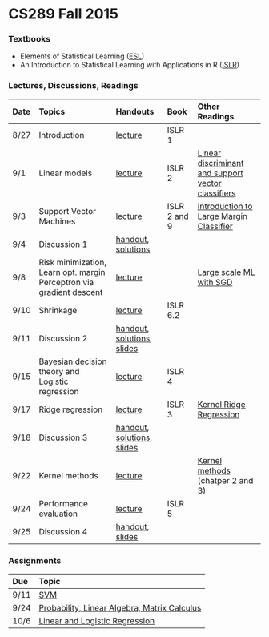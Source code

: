 # CS289 Fall 2015

### Textbooks

* Elements of Statistical Learning ([ESL](http://statweb.stanford.edu/~tibs/ElemStatLearn/))
* An Introduction to Statistical Learning with Applications in R ([ISLR](http://www-bcf.usc.edu/~gareth/ISL/getbook.html))

### Lectures, Discussions, Readings

Date | Topics | Handouts | Book | Other Readings
:-- | :-- | :-- | :-- | :--
8/27 | Introduction | [lecture](./lecture/Lecture_1_slides.pdf) | ISLR 1 |
9/1 | Linear models | [lecture](./lecture/CS189_lecture2_final_fall2015.pptx)| ISLR 2 | [Linear discriminant and support vector classifiers](./articles/guyon_stork_nips98.pdf)
9/3 | Support Vector Machines | [lecture](./lecture/CS189_lecture3_final_fall2015.pptx)| ISLR 2 and 9 | [Introduction to Large Margin Classifier](./articles/large_margin.pdf)
9/4 | Discussion 1 | [handout](./discussion/discussion01.pdf), [solutions](./discussion/discussion01_solution.pdf) | |
9/8 | Risk minimization, Learn opt. margin Perceptron via gradient descent | [lecture](./lecture/CS189_lecture4_final_fall2015.pptx) | | [Large scale ML with SGD](./articles/compstat-2010.pdf)
9/10 | Shrinkage | [lecture](./lecture/CS189_lecture5_shrinkage_fall2015.pptx) | ISLR 6.2 |
9/11 | Discussion 2 | [handout](./discussion/discussion02.pdf), [solutions](./discussion/discussion02_solutions.pdf), [slides](./discussion/discussion2.pptx) | |
9/15 | Bayesian decision theory and Logistic regression | [lecture](./lecture/CS189_lecture6_logistic_regression_fall2015_final.pptx) | ISLR 4 |
9/17 | Ridge regression | [lecture](./lecture/CS189_lecture7_ridge_regression_fall2015_final.pptx) | ISLR 3 | [Kernel Ridge Regression](./articles/KernelRidge.pdf)
9/18 | Discussion 3 | [handout](./discussion/discussion03.pdf), [solutions](./discussion/discussion03_solutions.pdf), [slides](./discussion/discussion3.pptx) | |
9/22 | Kernel methods | [lecture](./lecture/CS189_lecture8_kernel_machines_fall2015_final.pptx) | | [Kernel methods](./articles/Kernel_Methods_for_Pattern_Analysis_-_John_Shawe-Taylor_&_Nello_Christianini.pdf) (chatper 2 and 3)
9/24 | Performance evaluation | [lecture](./lecture/CS189_lecture9_performance_evaluation_fall2015_final.pptx) | ISLR 5 | 
9/25 | Discussion 4 | [handout](./discussion/discussion04.pdf), [slides](./discussion/discussion4.pptx)

### Assignments
Due | Topic
:-- | :--
9/11 | [SVM](./hw1/hw1.pdf)
9/24 | [Probability, Linear Algebra, Matrix Calculus](./hw2/hw2.pdf)
10/6 | [Linear and Logistic Regression](./hw3/hw3.pdf)

